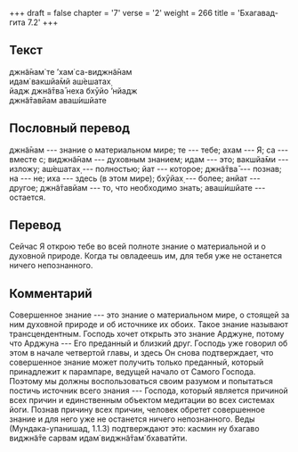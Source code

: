 +++
draft = false
chapter = '7'
verse = '2'
weight = 266
title = 'Бхагавад-гита 7.2'
+++
## Текст

джн̃а̄нам̇ те ’хам̇ са-виджн̃а̄нам  
идам̇ вакшйа̄мй аш́ешатах̣  
йадж джн̃а̄тва̄ неха бхӯйо ’нйадж  
джн̃а̄тавйам аваш́ишйате

## Пословный перевод

джн̃а̄нам --- знание о материальном мире; те --- тебе; ахам --- Я; са ---
вместе с; виджн̃а̄нам --- духовным знанием; идам --- это; вакшйа̄ми ---
изложу; аш́ешатах̣ --- полностью; йат --- которое; джн̃а̄тва̄ --- познав; на
--- не; иха --- здесь (в этом мире); бхӯйах̣ --- более; анйат --- другое;
джн̃а̄тавйам --- то, что необходимо знать; аваш́ишйате --- остается.

## Перевод

Сейчас Я открою тебе во всей полноте знание о материальной и о духовной
природе. Когда ты овладеешь им, для тебя уже не останется ничего
непознанного.

## Комментарий

Совершенное знание --- это знание о материальном мире, о стоящей за ним
духовной природе и об источнике их обоих. Такое знание называют
трансцендентным. Господь хочет открыть это знание Арджуне, потому что
Арджуна --- Его преданный и близкий друг. Господь уже говорил об этом в
начале четвертой главы, и здесь Он снова подтверждает, что совершенное
знание может получить только преданный, который принадлежит к парампаре,
ведущей начало от Самого Господа. Поэтому мы должны воспользоваться
своим разумом и попытаться постичь источник всего знания --- Господа,
который является причиной всех причин и единственным объектом медитации
во всех системах йоги. Познав причину всех причин, человек обретет
совершенное знание и для него уже не останется ничего непознанного. Веды
(Мундака-упанишад, 1.1.3) подтверждают это: касмин ну бхагаво виджн̃а̄те
сарвам идам̇ виджн̃а̄там̇ бхаватӣти.
